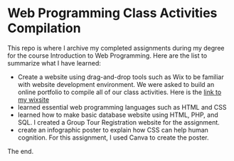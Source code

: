 # Web Programming Class Activities Compilation
This repo is where I archive my completed assignments during my degree for the course Introduction to Web Programming. 
Here are the list to summarize what I have learned:
  - Create a website using drag-and-drop tools such as Wix to be familiar with website development environment. We were asked to build an online portfolio to compile all of our class activities. Here is the [link to my wixsite](https://asmaasyfqh.wixsite.com/portfolio58486) 
  - learned essential web programming languages such as HTML and CSS
  - learned how to make basic database website using HTML, PHP, and SQL. I created  a Group Tour Registration website for the assignment.
  - create an infographic poster to explain how CSS can help human cognition. For this assignment, I used Canva to create the poster.

The end.
